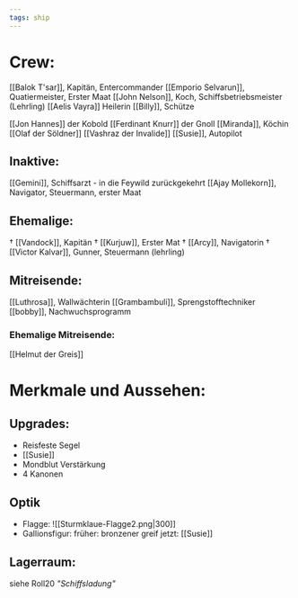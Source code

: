 ```yaml
---
tags: ship
---
```



# Crew:
[[Balok T'sar]], Kapitän, Entercommander
[[Emporio Selvarun]], Quatiermeister, Erster Maat
[[John Nelson]], Koch, Schiffsbetriebsmeister (Lehrling)
[[Aelis Vayra]] Heilerin
[[Billy]],  Schütze

[[Jon Hannes]] der Kobold
[[Ferdinant Knurr]] der Gnoll
[[Miranda]], Köchin
[[Olaf der Söldner]]
[[Vashraz der Invalide]]
[[Susie]], Autopilot

## Inaktive:
[[Gemini]], Schiffsarzt - in die Feywild zurückgekehrt
[[Ajay Mollekorn]],  Navigator, Steuermann, erster Maat 

## Ehemalige:
† [[Vandock]], Kapitän
† [[Kurjuw]], Erster Mat
† [[Arcy]], Navigatorin
† [[Victor Kalvar]], Gunner, Steuermann (lehrling)

## Mitreisende:
[[Luthrosa]], Wallwächterin
[[Grambambuli]], Sprengstofftechniker
[[bobby]], Nachwuchsprogramm
### Ehemalige Mitreisende:
[[Helmut der Greis]]


# Merkmale und Aussehen:

## Upgrades:
- Reisfeste Segel
- [[Susie]]
- Mondblut Verstärkung
- 4 Kanonen

## Optik
- Flagge:
![[Sturmklaue-Flagge2.png|300]]
- Gallionsfigur:
	früher: bronzener greif
	jetzt: [[Susie]]


## Lagerraum:
siehe Roll20 *"Schiffsladung"*